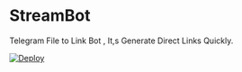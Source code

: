 # StreamBot
Telegram File to Link Bot , It,s Generate Direct Links Quickly.

[![Deploy](https://www.herokucdn.com/deploy/button.svg)](https://heroku.com/deploy)
